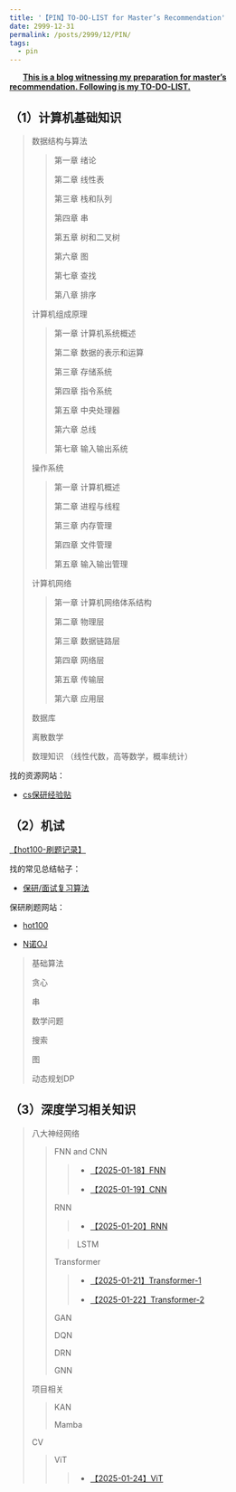 ```yaml
---
title: '【PIN】TO-DO-LIST for Master’s Recommendation'
date: 2999-12-31
permalink: /posts/2999/12/PIN/
tags:
  - pin
---
```


      **<u>This is a blog witnessing my preparation for master’s recommendation. Following is my TO-DO-LIST.</u>**

## （1）计算机基础知识

> 数据结构与算法
> 
> > 第一章 绪论
> > 
> > 第二章 线性表
> > 
> > 第三章 栈和队列
> > 
> > 第四章 串
> > 
> > 第五章 树和二叉树
> > 
> > 第六章 图
> > 
> > 第七章 查找
> > 
> > 第八章 排序
> > 
> 
> 计算机组成原理
> 
> > 第一章 计算机系统概述
> > 
> > 第二章 数据的表示和运算
> > 
> > 第三章 存储系统
> > 
> > 第四章 指令系统
> > 
> > 第五章 中央处理器
> > 
> > 第六章 总线
> > 
> > 第七章 输入输出系统
> > 
> 
> 操作系统
> 
> > 第一章 计算机概述
> > 
> > 第二章 进程与线程
> > 
> > 第三章 内存管理
> > 
> > 第四章 文件管理
> > 
> > 第五章 输入输出管理
> > 
> 
> 计算机网络
> 
> > 第一章 计算机网络体系结构
> > 
> > 第二章 物理层
> > 
> > 第三章 数据链路层
> > 
> > 第四章 网络层
> > 
> > 第五章 传输层
> > 
> > 第六章 应用层
> > 
> 
> 数据库
> 
> 离散数学
> 
> 数理知识 （线性代数，高等数学，概率统计）

找的资源网站：

* [cs保研经验贴](https://www.cnblogs.com/moonout/p/17286478.html)

## （2）机试

[【hot100-刷题记录】](https://jiacheng-han.github.io/posts/2025/01/hot100/)

找的常见总结帖子：

* [保研/面试复习算法](https://blog.csdn.net/emttxdy/article/details/120567412)

保研刷题网站：

* [hot100](https://leetcode-cn.com/problem-list/2cktkvj/)

* [N诺OJ](https://www.noobdream.com/)

> 基础算法
> 
> 贪心
> 
> 串
> 
> 数学问题
> 
> 搜索
> 
> 图
> 
> 动态规划DP

## （3）深度学习相关知识

> 八大神经网络
> 
> > FNN and CNN
> > 
> > > * [【2025-01-18】FNN](https://jiacheng-han.github.io/posts/2025/01/FNN/)
> > >
> > > * [【2025-01-19】CNN](https://jiacheng-han.github.io/posts/2025/01/CNN/)
> > 
> > RNN
> >
> > > * [【2025-01-20】RNN](https://jiacheng-han.github.io/posts/2025/01/RNN/)
> > 
> > > LSTM
> > 
> > Transformer
> >
> > > * [【2025-01-21】Transformer-1](https://jiacheng-han.github.io/posts/2025/01/Transformer-1/)
> > >
> > > * [【2025-01-22】Transformer-2](https://jiacheng-han.github.io/posts/2025/01/Transformer-2/)
> > >
> > 
> > GAN
> > 
> > DQN
> > 
> > DRN
> > 
> > GNN
> 
> 项目相关
> 
> > KAN
> > 
> > Mamba
> >
> CV
> > ViT
> > > * [【2025-01-24】ViT](https://jiacheng-han.github.io/posts/2025/01/ViT/)
